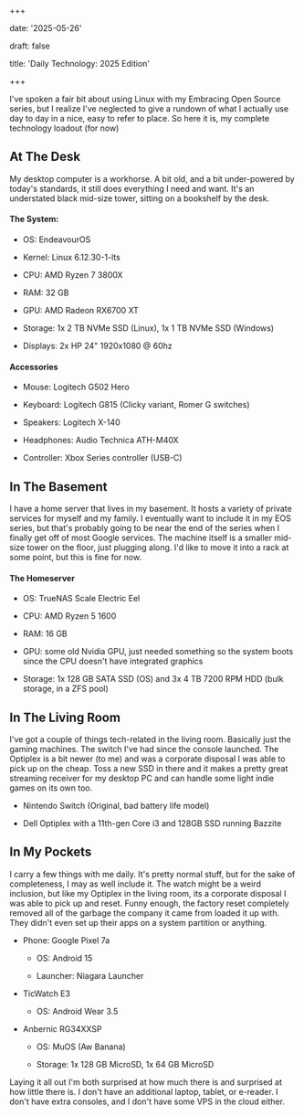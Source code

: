 +++

date: '2025-05-26'

draft: false

title: 'Daily Technology: 2025 Edition'

+++

I've spoken a fair bit about using Linux with my Embracing Open Source series, but I realize I've neglected to give a rundown of what I actually use day to day in a nice, easy to refer to place. So here it is, my complete technology loadout (for now)

## At The Desk

My desktop computer is a workhorse. A bit old, and a bit under-powered by today's standards, it still does everything I need and want. It's an understated black mid-size tower, sitting on a bookshelf by the desk.

#### The System:

* OS: EndeavourOS

* Kernel: Linux 6.12.30-1-lts

* CPU: AMD Ryzen 7 3800X

* RAM: 32 GB

* GPU: AMD Radeon RX6700 XT

* Storage: 1x 2 TB NVMe SSD (Linux), 1x 1 TB NVMe SSD (Windows)

* Displays: 2x HP 24" 1920x1080 @ 60hz

#### Accessories

* Mouse: Logitech G502 Hero

* Keyboard: Logitech G815 (Clicky variant, Romer G switches)

* Speakers: Logitech X-140

* Headphones: Audio Technica ATH-M40X

* Controller: Xbox Series controller (USB-C)

## In The Basement

I have a home server that lives in my basement. It hosts a variety of private services for myself and my family. I eventually want to include it in my EOS series, but that's probably going to be near the end of the series when I finally get off of most Google services. The machine itself is a smaller mid-size tower on the floor, just plugging along. I'd like to move it into a rack at some point, but this is fine for now.

#### The Homeserver

* OS: TrueNAS Scale Electric Eel

* CPU: AMD Ryzen 5 1600

* RAM: 16 GB

* GPU: some old Nvidia GPU, just needed something so the system boots since the CPU doesn't have integrated graphics

* Storage: 1x 128 GB SATA SSD (OS) and 3x 4 TB 7200 RPM HDD (bulk storage, in a ZFS pool)

## In The Living Room

I've got a couple of things tech-related in the living room. Basically just the gaming machines. The switch I've had since the console launched. The Optiplex is a bit newer (to me) and was a corporate disposal I was able to pick up on the cheap. Toss a new SSD in there and it makes a pretty great streaming receiver for my desktop PC and can handle some light indie games on its own too.

* Nintendo Switch (Original, bad battery life model)

* Dell Optiplex with a 11th-gen Core i3 and 128GB SSD running Bazzite

## In My Pockets

I carry a few things with me daily. It's pretty normal stuff, but for the sake of completeness, I may as well include it. The watch might be a weird inclusion, but like my Optiplex in the living room, its a corporate disposal I was able to pick up and reset. Funny enough, the factory reset completely removed all of the garbage the company it came from loaded it up with. They didn't even set up their apps on a system partition or anything.

* Phone: Google Pixel 7a
  
   * OS: Android 15
  
   * Launcher: Niagara Launcher

* TicWatch E3
  
   * OS: Android Wear 3.5

* Anbernic RG34XXSP
  
   * OS: MuOS (Aw Banana)
  
   * Storage: 1x 128 GB MicroSD, 1x 64 GB MicroSD

Laying it all out I'm both surprised at how much there is and surprised at how little there is. I don't have an additional laptop, tablet, or e-reader. I don't have extra consoles, and I don't have some VPS in the cloud either.


